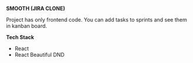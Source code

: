 **SMOOTH (JIRA CLONE)**

Project has only frontend code. You can add tasks to sprints and see them in kanban board.

**Tech Stack**

-   React
-   React Beautiful DND
